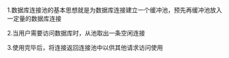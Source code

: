 1.数据库连接池的基本思想就是为数据库连接建立一个缓冲池，预先再缓冲池放入一定量的数据库连接

2.当用户需要访问数据库时，从池取出一条空闲连接

3.使用完毕后，将连接返回连接池中以供其他请求访问使用

